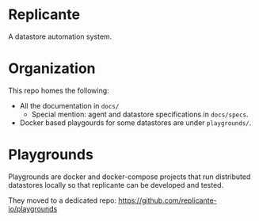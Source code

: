 Replicante
==========
A datastore automation system.


Organization
============
This repo homes the following:

  * All the documentation in `docs/`
    * Special mention: agent and datastore specifications in `docs/specs`.
  * Docker based playgourds for some datastores are under `playgrounds/`.


Playgrounds
===========
Playgrounds are docker and docker-compose projects that run distributed
datastores locally so that replicante can be developed and tested.

They moved to a dedicated repo: https://github.com/replicante-io/playgrounds
